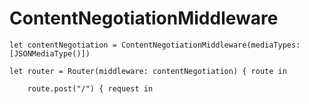 # ContentNegotiationMiddleware

```
let contentNegotiation = ContentNegotiationMiddleware(mediaTypes: [JSONMediaType()])

let router = Router(middleware: contentNegotiation) { route in

    route.post("/") { request in

```
